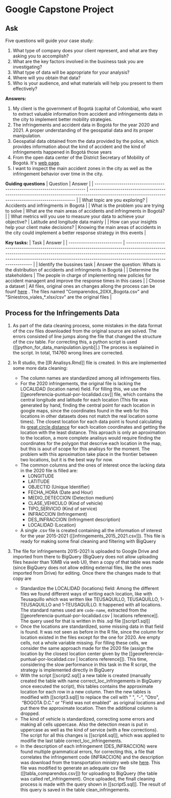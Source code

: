 # Google Capstone Project

## Ask
Five questions will guide your case study: 

1. What type of company does your client represent, and what are they asking you to accomplish?
2. What are the key factors involved in the business task you are investigating?
3. What type of data will be appropriate for your analysis?
4. Where will you obtain that data?
5. Who is your audience, and what materials will help you present to them effectively?

**Answers:**
1. My client is the government of Bogotá (capital of Colombia), who want to extract valuable information from accident and infringements data in the city to implement better mobility strategies.
2. The infringements and accident data in Bogotá for the year 2020 and 2021. A proper understanding of the geospatial data and its proper manipulation.
3. Geospatial data obtained from the data provided by the police, which provides information about the kind of accident and the kind of infringements happened in Bogotá those years
4. From the open data center of the District Secretary of Mobility of Bogotá. It's [web page](https://datos.movilidadbogota.gov.co/).
5. I want to inspect the main accident zones in the city as well as the infringement behavior over time in the city.


**Guiding questions** 
| Question                                                                  | Answer                                                                                                                                                |
| ------------------------------------------------------------------------- | ----------------------------------------------------------------------------------------------------------------------------------------------------- |
| What topic are you exploring?                                             | Accidents and infringments in Bogotá                                                                                                            |
| What is the problem you are trying to solve                               | What are the main areas of accidents and infringments in Bogotá?                                                                                      |
| What metrics will you use to measure your data to achieve your objective? | Latitude and longitude data mainly                                                                                                                            |
| How can your insights help your client make decisions?                    | Knowing the main areas of accidents in the city could implement a better response strategy in this events |



**Key tasks:**
| Task                       | Answer                                                                                                                                                                                                                                                                     |
| -------------------------- | -------------------------------------------------------------------------------------------------------------------------------------------------------------------------------------------------------------------------------------------------------------------------- |
| Identify the bussines task | Answer the question: Whats is the distribution of accidents and infringments in Bogotá                                                                                                                                                                                     |
| Determine the stakeholders | The people in charge of implementing new policies for accident managent and improve the response times in this cases                                                                                                                                                       |
| Choose a dataset           | All files, original ones an changes allong the process can be founf [here](https://drive.google.com/drive/folders/1F1dWfuO1ewgBrsvucCtswx2uwG-lOPrh?usp=sharing) . The files named "Comparendos_20XX_Bogota.csv" and "Siniestros_viales_*.xlsx/csv" are the original files |

## Process for the Infringements Data

1. As part of the data cleaning process, some mistakes in the data format of the csv files downloaded from the original source are solved. The errors consisted of line jumps along the file that changed the structure of the csv table. For correcting this, a python script is used ([[python_for_data_manipulation.ipynb]].) The process is explained in the script. In total, 114760 wrong lines are corrected.

2. In R studio, the [[R Analisys.Rmd]] file is created. In this are implemented some more data cleaning:
	- The column names are standardized among all infringements files. 
	- For the 2020 infringements, the original file is lacking the LOCALIDAD (location name) field. For filling this, we use the [[georeferencia-puntual-por-localidad.csv]] file, which contains the central longitude and latitude for each location (This file was generated by hand, finding the central point for each location in google maps, since the coordinates found in the web for this locations in other datasets does not match the real location some times). The closest location for each data point is found calculating its [great circle distance](https://en.wikipedia.org/wiki/Great-circle_distance) for each location coordinates and getting the location with the least distance. This aproach is only an aproximation to the location, a more complete analisys would require finding the coordinates for the polygon that descrive each location in the map, but this is aout of scope for this analisys for the moment. The problem with this aproximation take place in the frontier between two locations, but it is the best way for now.
	- The common columns and the ones of interest once the lacking data in the 2020 file is filled are:
		- LONGITUDE
		- LATITUDE
		- OBJECTID (Unique Identifier)
		- FECHA_HORA (Date and Hour)
		- MEDIO_DETECCION (Detection medium)
		- CLASE_VEHICULO (Kind of vehicle)
		- TIPO_SERVICIO (Kind of service)
		- INFRACCION (Infringement)
		- DES_INFRACCION (Infringment description)
		- LOCALIDAD (Location)
	-  A single .csv file is created containing all the information of interest for the year 2015-2021 ([[infringements_2015_2021.csv]]). This file is ready for making some final cleaning and filtering with BigQuery
	
3. The file for infringements 2015-2021 is uploaded to Google Drive and imported from there to BigQuery (BigQuery does not allow uploading files heavier than 10MB  via web UI), then a copy of that table was made (since BigQuery does not allow editing external files, like the ones imported from Drive) for editing. Once there the changes made to that copy are
	- Standardize the LOCALIDAD (locations) field: Among the different files we found different ways of writing each location, like with Teusaquillo which was written like TEUSAQUILLO, TEUSAQUÍLLO, 1-TEUSAQUILLO and 1-TEUSAQUÍLLO. It happened with all locations. The standard names used are  `code-name`, extracted from the [[georeferencia-puntual-por-localidad.csv | locations reference]]. The query used for that is written in this .sql file [[script1.sql]]
	- Once the locations are standardized, some missing data in that field is found. It was not seen as before in the R file, since the column for location existed in the files except for the one for 2020. Are empty cells, not a whole variable missing. For filling these cells, we consider the same approach made for the 2020 file (assign the location by the closest location center given by the [[georeferencia-puntual-por-localidad.csv | locations reference]]). This time, considering the slow performance in this task in the R script, the strategy is implemented directly in BigQuery
	- With the script [[script2.sql]] a new table is created (manually created the table with name correct_loc_infringements in BigQuery once executed the script), this tables contains the approximate location for each row in a new column. Then the new tables is modified with [[script3.sql]] to replace the cell with " ", "-", "Otro",  “BOGOTA D.C." or "Field was not enabled”  as original locations and put there the approximate location. Then the additional column is dropped.
	- The kind of vehicle is standardized, correcting some errors and making all cells uppercase.  Also the detection mean is put in uppercase as well as the kind of service (with a few corrections). The script for all this changes is [[script4.sql]], which was applied to modifie the last table correct_loc_infringements.
	- In the description of each infringement (DES_INFRACCION) were found multiple grammatical errors, for correcting this, a file that correlates the infringement code (INFRACCION) and the description was download from the transportation ministry web site [here](https://www.mintransporte.gov.co/descargar.php?id=2598). This file was modified to generate an adequate csv file ([[tabla_comparendos.csv]]) for uploading  to BigQuery (the table was called ref_infringement). Once uploaded, the finall cleaning process is made with the query shown in [[script5.sql]]. The result of this query is saved in the table clean_infringements.  
 	